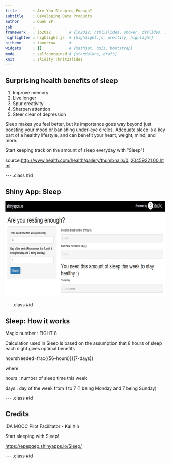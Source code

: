 ```yaml
---
title       : Are You Sleeping Enough?
subtitle    : Developing Data Products 
author      : Quek EP
job         : 
framework   : io2012        # {io2012, html5slides, shower, dzslides, ...}
highlighter : highlight.js  # {highlight.js, prettify, highlight}
hitheme     : tomorrow      # 
widgets     : []            # {mathjax, quiz, bootstrap}
mode        : selfcontained # {standalone, draft}
knit        : slidify::knit2slides
---
```


## Surprising health benefits of sleep

1. Improve memory
2. Live longer
3. Spur creativity
4. Sharpen attention
5. Steer clear of depression

Sleep makes you feel better, but its importance goes way beyond just boosting your mood or banishing under-eye circles. Adequate sleep is a key part of a healthy lifestyle, and can benefit your heart, weight, mind, and more.

Start keeping track on the amount of sleep everyday with "Sleep"!

source:http://www.health.com/health/gallery/thumbnails/0,,20459221,00.html

--- .class #id 

## Shiny App: Sleep

<div style='text-align: center;'>
    <img height='300' src='Untitled.jpg' />
</div>

--- .class #id 

## Sleep: How it works

Magic number : EIGHT 8

Calculation used in Sleep is based on the assumption that 8 hours of sleep each night gives optimal benefits 

hoursNeeded=frac{(56-hours)}{(7-days)}

where

hours : number of sleep time this week

days : day of the week from 1 to 7 (1 being Monday and 7 being Sunday)


--- .class #id 

## Credits

IDA MOOC Pilot
Facilitator - Kai Xin



Start sleeping with Sleep!

https://epepqep.shinyapps.io/Sleep/

--- .class #id 


